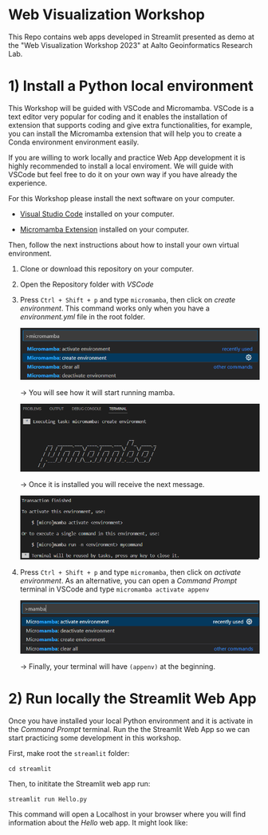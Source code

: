 # Web Visualization Workshop 

This Repo contains web apps developed in Streamlit presented as demo at the "Web Visualization Workshop 2023" at Aalto Geoinformatics Research Lab. 

# 1) Install a Python local environment

This Workshop will be guided with VSCode and Micromamba. VSCode is a text editor very popular for coding and it enables the installation of extension that supports coding and give extra functionalities, for example, you can install the Micromamba extension that will help you to create a Conda environment environment easily.

If you are willing to work locally and practice Web App development it is highly recommended to install a local enviroment. We will guide with VSCode but feel free to do it on your own way if you have already the experience. 

For this Workshop please install the next software on your computer.

- [Visual Studio Code](https://code.visualstudio.com/) installed on your computer.

- [Micromamba Extension](https://marketplace.visualstudio.com/items?itemName=corker.vscode-micromamba) installed on your computer.

Then, follow the next instructions about how to install your own virtual environment.

1. Clone or download this repository on your computer.
2. Open the Repository folder with *VSCode*
3. Press `Ctrl + Shift + p` and type `micromamba`, then click on *create environment*. This command works only when you have a *environment.yml* file in the root folder.

    ![png1](png/micromamba.png)

    -> You will see how it will start running mamba.

    ![png2](png/mamba.png)

    -> Once it is installed you will receive the next message.

    ![png3](png/installed.png)

4. Press `Ctrl + Shift + p` and type `micromamba`, then click on *activate environment*. As an alternative, you can open a *Command Prompt* terminal in VSCode and type `micromamba activate appenv`

    ![png4](png/activate.png)

    -> Finally, your terminal will have `(appenv)` at the beginning.

# 2) Run locally the Streamlit Web App

Once you have installed your local Python environment and it is activate in the *Command Prompt* terminal. Run the the Streamlit Web App so we can start practicing some development in this workshop. 

First, make root the `streamlit` folder:
```
cd streamlit
```

Then, to inititate the Streamlit web app run:

```
streamlit run Hello.py
```
This command will open a Localhost in your browser where you will find information about the *Hello* web app. It might look like:



